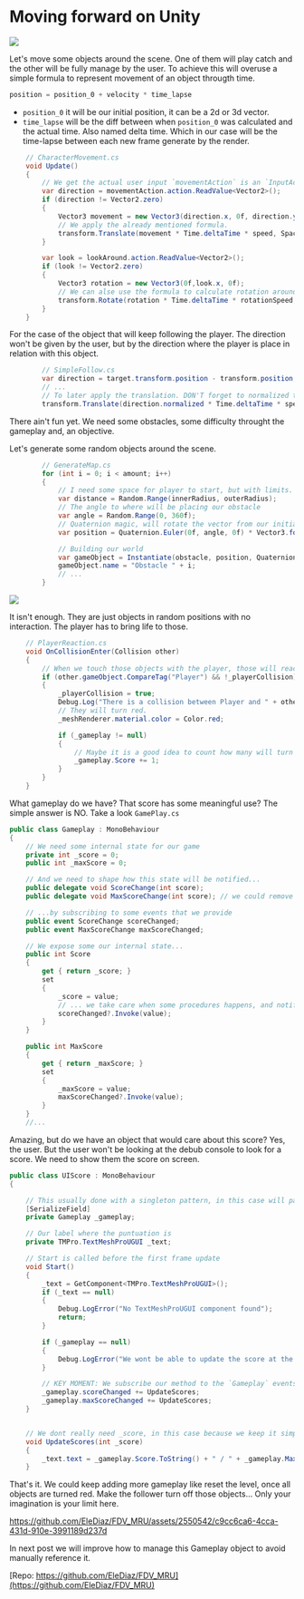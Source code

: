 # Moving forward on Unity

![](scene.png)

Let's move some objects around the scene. One of them will play catch and the other will be fully manage by the user. To achieve this will overuse a simple formula to represent movement of an object througth time.

```csharp
position = position_0 + velocity * time_lapse
```

- `position_0` it will be our initial position, it can be a 2d or 3d vector.
- `time_lapse` will be the diff between when `position_0` was calculated and the actual time. Also named delta time. Which in our case will be the time-lapse between each new frame generate by the render.

```csharp
    // CharacterMovement.cs
    void Update()
    {
        // We get the actual user input `movementAction` is an `InputActionReference`
        var direction = movementAction.action.ReadValue<Vector2>();
        if (direction != Vector2.zero)
        {
            Vector3 movement = new Vector3(direction.x, 0f, direction.y);
            // We apply the already mentioned formula.
            transform.Translate(movement * Time.deltaTime * speed, Space.Self);
        }

        var look = lookAround.action.ReadValue<Vector2>();
        if (look != Vector2.zero)
        {
            Vector3 rotation = new Vector3(0f,look.x, 0f);
            // We can alse use the formula to calculate rotation around the axis Y
            transform.Rotate(rotation * Time.deltaTime * rotationSpeed, Space.Self);
        }
    }
```

For the case of the object that will keep following the player. The direction won't be given by the user, but by the direction where the player is place in relation with this object.

```csharp
        // SimpleFollow.cs
        var direction = target.transform.position - transform.position;
        // ...
        // To later apply the translation. DON'T forget to normalized the direction.
        transform.Translate(direction.normalized * Time.deltaTime * speed, Space.World);
```

There ain't fun yet. We need some obstacles, some difficulty throught the gameplay and, an objective.

Let's generate some random objects around the scene.

```csharp
        // GenerateMap.cs
        for (int i = 0; i < amount; i++)
        {
            // I need some space for player to start, but with limits. This isn't No man's Sky.
            var distance = Random.Range(innerRadius, outerRadius);
            // The angle to where will be placing our obstacle
            var angle = Random.Range(0, 360f);
            // Quaternion magic, will rotate the vector from our initial position to certain distance.
            var position = Quaternion.Euler(0f, angle, 0f) * Vector3.forward * distance + initialOrigin.position;

            // Building our world
            var gameObject = Instantiate(obstacle, position, Quaternion.identity);
            gameObject.name = "Obstacle " + i;
            // ...
        }
```

![](./map.png)

It isn't enough. They are just objects in random positions with no interaction. The player has to bring life to those.

```csharp
    // PlayerReaction.cs
    void OnCollisionEnter(Collision other)
    {
        // When we touch those objects with the player, those will react to us.
        if (other.gameObject.CompareTag("Player") && !_playerCollision)
        {
            _playerCollision = true;
            Debug.Log("There is a collision between Player and " + other.gameObject.name);
            // They will turn red.
            _meshRenderer.material.color = Color.red;

            if (_gameplay != null)
            {
                // Maybe it is a good idea to count how many will turn red during our gameplay
                _gameplay.Score += 1;
            }
        }
    }
```

What gameplay do we have? That score has some meaningful use? The simple answer is NO. Take a look `GamePlay.cs`

```csharp
public class Gameplay : MonoBehaviour
{
    // We need some internal state for our game
    private int _score = 0;
    public int _maxScore = 0;

    // And we need to shape how this state will be notified...
    public delegate void ScoreChange(int score);
    public delegate void MaxScoreChange(int score); // we could remove it so far we are only interested on the Shape or the type. And this is simple enough.

    // ...by subscribing to some events that we provide
    public event ScoreChange scoreChanged;
    public event MaxScoreChange maxScoreChanged;

    // We expose some our internal state...
    public int Score
    {
        get { return _score; }
        set
        {
            _score = value;
            // ... we take care when some procedures happens, and notify all the parties subscribed
            scoreChanged?.Invoke(value);
        }
    }

    public int MaxScore
    {
        get { return _maxScore; }
        set
        {
            _maxScore = value;
            maxScoreChanged?.Invoke(value);
        }
    }
    //...
```

Amazing, but do we have an object that would care about this score? Yes, the user. But the user won't be looking at the debub console to look for a score. We need to show them the score on screen.

```csharp
public class UIScore : MonoBehaviour
{

    // This usually done with a singleton pattern, in this case will pass directly the reference
    [SerializeField]
    private Gameplay _gameplay;

    // Our label where the puntuation is
    private TMPro.TextMeshProUGUI _text;

    // Start is called before the first frame update
    void Start()
    {
        _text = GetComponent<TMPro.TextMeshProUGUI>();
        if (_text == null)
        {
            Debug.LogError("No TextMeshProUGUI component found");
            return;
        }

        if (_gameplay == null)
        {
            Debug.LogError("We wont be able to update the score at the UI, no Gameplay reference");
        }

        // KEY MOMENT: We subscribe our method to the `Gameplay` events.
        _gameplay.scoreChanged += UpdateScores;
        _gameplay.maxScoreChanged += UpdateScores;
    }


    // We dont really need _score, in this case because we keep it simple, but in other cases a better isolation around the score properties could be done.
    void UpdateScores(int _score)
    {
        _text.text = _gameplay.Score.ToString() + " / " + _gameplay.MaxScore.ToString();
    }
```

That's it. We could keep adding more gameplay like reset the level, once all objects are turned red. Make the follower turn off those objects... Only your imagination is your limit here.


https://github.com/EleDiaz/FDV_MRU/assets/2550542/c9cc6ca6-4cca-431d-910e-3991189d237d


In next post we will improve how to manage this Gameplay object to avoid manually reference it.

[Repo: https://github.com/EleDiaz/FDV_MRU](https://github.com/EleDiaz/FDV_MRU)
